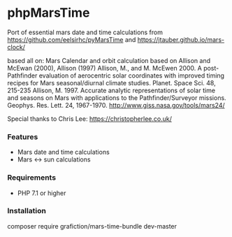 phpMarsTime
================

Port of essential mars date and time calculations from
https://github.com/eelsirhc/pyMarsTime
and
https://jtauber.github.io/mars-clock/
 
based all on:
Mars Calendar and orbit calculation
based on Allison and McEwan (2000), Allison (1997)
Allison, M., and M. McEwen 2000. A post-Pathfinder evaluation of aerocentric
solar coordinates with improved timing recipes for Mars seasonal/diurnal
climate studies. Planet. Space Sci. 48, 215-235
Allison, M. 1997. Accurate analytic representations of solar time and seasons
on Mars with applications to the Pathfinder/Surveyor missions.
Geophys. Res. Lett. 24, 1967-1970.
http://www.giss.nasa.gov/tools/mars24/
 
Special thanks to Chris Lee: https://christopherlee.co.uk/

### Features

  * Mars date and time calculations
  * Mars <-> sun calculations

### Requirements

  * PHP 7.1 or higher

### Installation
  composer require grafiction/mars-time-bundle dev-master
